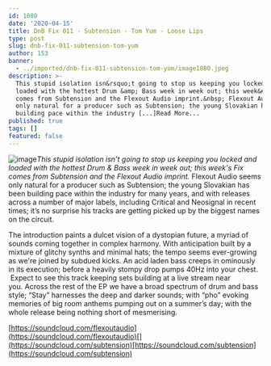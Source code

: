 ```yaml
---
id: 1080
date: '2020-04-15'
title: DnB Fix 011 - Subtension - Tom Yum - Loose Lips
type: post
slug: dnb-fix-011-subtension-tom-yum
author: 153
banner:
  - ../imported/dnb-fix-011-subtension-tom-yum/image1080.jpeg
description: >-
  This stupid isolation isn&rsquo;t going to stop us keeping you locked and
  loaded with the hottest Drum &amp; Bass week in week out; this week&#39;s Fix
  comes from Subtension and the Flexout Audio imprint.&nbsp; Flexout Audio seems
  only natural for a producer such as Subtension; the young Slovakian has been
  building pace within the industry [...]Read More...
published: true
tags: []
featured: false
---
```

![image](../../imported/dnb-fix-011-subtension-tom-yum/image1080.jpeg)_This stupid isolation isn’t going to stop us keeping you locked and loaded with the hottest Drum & Bass week in week out; this week's Fix comes from Subtension and the Flexout Audio imprint._ Flexout Audio seems only natural for a producer such as Subtension; the young Slovakian has been building pace within the industry for many years, and with releases across a number of major labels, including Critical and Neosignal in recent times; it’s no surprise his tracks are getting picked up by the biggest names on the circuit.

The introduction paints a dulcet vision of a dystopian future, a myriad of sounds coming together in complex harmony. With anticipation built by a mixture of glitchy synths and minimal hats; the tempo seems ever-growing as we're joined by subdued kicks. An acid laden bass creeps in ominously in its execution; before a heavily stompy drop pumps 40Hz into your chest.  Expect to see this track keeping sets building at a live stream near you. Across the rest of the EP we have a broad spectrum of drum and bass style; “Stay” harnesses the deep and darker sounds; with “pho” evoking memories of big room anthems pumping out on a summer’s day; with the whole release being nothing short of mesmerising.

[](https://soundcloud.com/flexoutaudio)[https://soundcloud.com/flexoutaudio](https://soundcloud.com/flexoutaudio)[](https://soundcloud.com/subtension)[https://soundcloud.com/subtension](https://soundcloud.com/subtension)